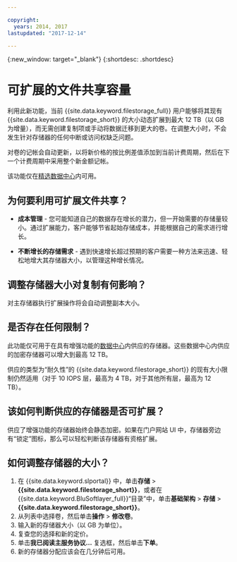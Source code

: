```yaml
---

copyright:
  years: 2014, 2017
lastupdated: "2017-12-14"

---
```

{:new_window: target="_blank"}
{:shortdesc: .shortdesc}

# 可扩展的文件共享容量

利用此新功能，当前 {{site.data.keyword.filestorage_full}} 用户能够将其现有 {{site.data.keyword.filestorage_short}} 的大小动态扩展到最大 12 TB（以 GB 为增量），而无需创建复制项或手动将数据迁移到更大的卷。在调整大小时，不会发生针对存储器的任何中断或访问权缺乏问题。 

对卷的记帐会自动更新，以将新价格的按比例差值添加到当前计费周期，然后在下一个计费周期中采用整个新金额记帐。

该功能仅在[精选数据中心](new-ibm-block-and-file-storage-location-and-features.html)内可用。 

## 为何要利用可扩展文件共享？

- **成本管理** - 您可能知道自己的数据存在增长的潜力，但一开始需要的存储量较小。通过扩展能力，客户能够节省起始存储成本，并能根据自己的需求进行增长。  

- **不断增长的存储需求** - 遇到快速增长超过预期的客户需要一种方法来迅速、轻松地增大其存储器大小，以管理这种增长情况。

## 调整存储器大小对复制有何影响？

对主存储器执行扩展操作将会自动调整副本大小。

## 是否存在任何限制？

此功能仅可用于在具有增强功能的[数据中心](new-ibm-block-and-file-storage-location-and-features.html)内供应的存储器。这些数据中心内供应的加密存储器可以增大到最高 12 TB。 

供应的类型为“耐久性”的 {{site.data.keyword.filestorage_short}} 的现有大小限制仍然适用（对于 10 IOPS 层，最高为 4 TB，对于其他所有层，最高为 12 TB）。

## 该如何判断供应的存储器是否可扩展？

供应了增强功能的存储器始终会静态加密。如果在门户网站 UI 中，存储器旁边有“锁定”图标，那么可以轻松判断该存储器有资格扩展。 

## 如何调整存储器的大小？

1. 在 {{site.data.keyword.slportal}} 中，单击**存储** > **{{site.data.keyword.filestorage_short}}**，或者在 {{site.data.keyword.BluSoftlayer_full}}“目录”中，单击**基础架构** > **存储** > **{{site.data.keyword.filestorage_short}}**。
2. 从列表中选择卷，然后单击**操作** > **修改卷**。
3. 输入新的存储器大小（以 GB 为单位）。
4. 复查您的选择和新的定价。
5. 单击**我已阅读主服务协议...** 复选框，然后单击**下单**。
6. 新的存储器分配应该会在几分钟后可用。

